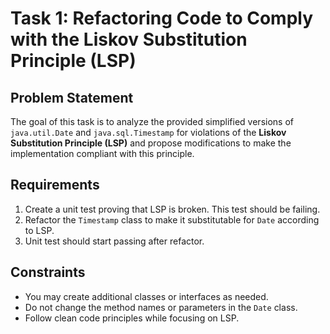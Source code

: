 # Task 1: Refactoring Code to Comply with the Liskov Substitution Principle (LSP)

## Problem Statement
The goal of this task is to analyze the provided simplified versions of `java.util.Date` and `java.sql.Timestamp` for violations of the **Liskov Substitution Principle (LSP)** and propose modifications to make the implementation compliant with this principle.

## Requirements
1. Create a unit test proving that LSP is broken. This test should be failing.
2. Refactor the `Timestamp` class to make it substitutable for `Date` according to LSP.
3. Unit test should start passing after refactor.

## Constraints
- You may create additional classes or interfaces as needed.
- Do not change the method names or parameters in the `Date` class.
- Follow clean code principles while focusing on LSP.
